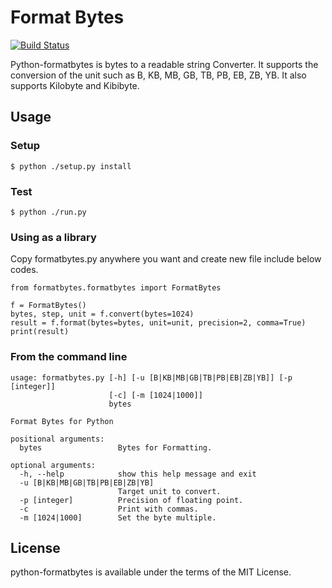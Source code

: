 # Format Bytes
[![Build Status](https://travis-ci.org/jongha/python-formatbytes.png?branch=master)](https://travis-ci.org/jongha/python-formatbytes)

Python-formatbytes is bytes to a readable string Converter. It supports the conversion of the unit such as B, KB, MB, GB, TB, PB, EB, ZB, YB. It also supports Kilobyte and Kibibyte.

## Usage

### Setup

    $ python ./setup.py install

### Test

    $ python ./run.py

### Using as a library

Copy formatbytes.py anywhere you want and create new file include below codes.

    from formatbytes.formatbytes import FormatBytes

    f = FormatBytes()
    bytes, step, unit = f.convert(bytes=1024)
    result = f.format(bytes=bytes, unit=unit, precision=2, comma=True)
    print(result)


### From the command line

    usage: formatbytes.py [-h] [-u [B|KB|MB|GB|TB|PB|EB|ZB|YB]] [-p [integer]]
                          [-c] [-m [1024|1000]]
                          bytes

    Format Bytes for Python

    positional arguments:
      bytes                 Bytes for Formatting.

    optional arguments:
      -h, --help            show this help message and exit
      -u [B|KB|MB|GB|TB|PB|EB|ZB|YB]
                            Target unit to convert.
      -p [integer]          Precision of floating point.
      -c                    Print with commas.
      -m [1024|1000]        Set the byte multiple.

## License

python-formatbytes is available under the terms of the MIT License.
